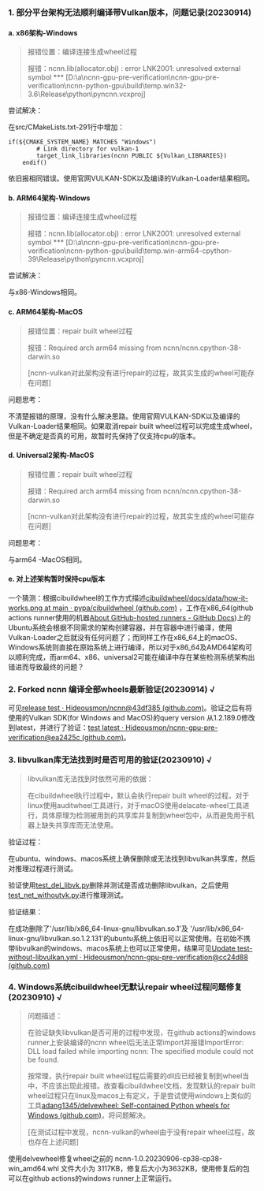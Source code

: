 ### 1. 部分平台架构无法顺利编译带Vulkan版本，问题记录(20230914)

#### a. x86架构-Windows

> 报错位置：编译连接生成wheel过程
>
> 报错：ncnn.lib(allocator.obj) : error LNK2001: unresolved external symbol *** [D:\a\ncnn-gpu-pre-verification\ncnn-gpu-pre-verification\ncnn-python-gpu\build\temp.win32-3.6\Release\python\pyncnn.vcxproj] 

尝试解决：

在src/CMakeLists.txt-291行中增加：

```
if(${CMAKE_SYSTEM_NAME} MATCHES "Windows")
        # Link directory for vulkan-1
        target_link_libraries(ncnn PUBLIC ${Vulkan_LIBRARIES})
    endif()
```

依旧报相同错误。使用官网VULKAN-SDK以及编译的Vulkan-Loader结果相同。

#### b. ARM64架构-Windows

> 报错位置：编译连接生成wheel过程
>
> 报错：ncnn.lib(allocator.obj) : error LNK2001: unresolved external symbol *** [D:\a\ncnn-gpu-pre-verification\ncnn-gpu-pre-verification\ncnn-python-gpu\build\temp.win-arm64-cpython-39\Release\python\pyncnn.vcxproj]

尝试解决：

与x86-Windows相同。

#### c. ARM64架构-MacOS

> 报错位置：repair built wheel过程
>
> 报错：Required arch arm64 missing from ncnn/ncnn.cpython-38-darwin.so
>
> [ncnn-vulkan对此架构没有进行repair的过程，故其实生成的wheel可能存在问题]

问题思考：

不清楚报错的原理，没有什么解决思路。使用官网VULKAN-SDK以及编译的Vulkan-Loader结果相同。如果取消repair built wheel过程可以完成生成wheel，但是不确定是否真的可用，故暂时先保持了仅支持cpu的版本。

#### d. Universal2架构-MacOS

> 报错位置：repair built wheel过程
>
> 报错：Required arch arm64 missing from ncnn/ncnn.cpython-38-darwin.so
>
> [ncnn-vulkan对此架构没有进行repair的过程，故其实生成的wheel可能存在问题]

问题思考：

与arm64 -MacOS相同。

#### e. 对上述架构暂时保持cpu版本

一个猜测：根据cibuildwheel的工作方式描述[cibuildwheel/docs/data/how-it-works.png at main · pypa/cibuildwheel (github.com)](https://github.com/pypa/cibuildwheel/blob/main/docs/data/how-it-works.png) ，工作在x86_64(github actions runner使用的机器[About GitHub-hosted runners - GitHub Docs](https://docs.github.com/en/actions/using-github-hosted-runners/about-github-hosted-runners))上的Ubuntu系统会根据不同需求的架构创建容器，并在容器中进行编译，使用Vulkan-Loader之后就没有任何问题了；而同样工作在x86_64上的macOS、Windows系统则直接在原始系统上进行编译，所以对于x86_64及AMD64架构可以顺利完成，而arm64、x86、universal2可能在编译中存在某些检测系统架构出错进而导致最终的问题？

### 2. Forked ncnn 编译全部wheels最新验证(20230914) √

可见[release test · Hideousmon/ncnn@43df385 (github.com)](https://github.com/Hideousmon/ncnn/actions/runs/6182483110)。验证之后有将使用的Vulkan SDK(for Windows and MacOS)的query version 从1.2.189.0修改到latest，并进行了验证：[test latest · Hideousmon/ncnn-gpu-pre-verification@ea2425c (github.com)](https://github.com/Hideousmon/ncnn-gpu-pre-verification/actions/runs/6184440312/job/16788104314)。

### 3. libvulkan库无法找到时是否可用的验证(20230910) √

> libvulkan库无法找到时依然可用的依据：
>
> 在cibuildwheel执行过程中，默认会执行repair built wheel的过程，对于linux使用auditwheel工具进行，对于macOS使用delacate-wheel工具进行，具体原理为检测被用到的共享库并复制到wheel包中，从而避免用于机器上缺失共享库而无法使用。

验证过程：

在ubuntu、windows、macos系统上确保删除或无法找到libvulkan共享库，然后对推理过程进行测试。

验证使用[test_del_libvk.py](https://github.com/Hideousmon/ncnn-gpu-pre-verification/blob/main/tests/test_del_libvk.py)删除并测试是否成功删除libvulkan，之后使用[test_net_withoutvk.py](https://github.com/Hideousmon/ncnn-gpu-pre-verification/blob/main/tests/test_net_withoutvk.py)进行推理测试。

验证结果：

在成功删除了'/usr/lib/x86_64-linux-gnu/libvulkan.so.1'及 '/usr/lib/x86_64-linux-gnu/libvulkan.so.1.2.131'的ubuntu系统上依旧可以正常使用。在初始不携带libvulkan的windows、macos系统上也可以正常使用，结果可见[Update test-without-libvulkan.yml · Hideousmon/ncnn-gpu-pre-verification@cc24d88 (github.com)](https://github.com/Hideousmon/ncnn-gpu-pre-verification/actions/runs/6135635910/job/16649585147)

### 4. Windows系统cibuildwheel无默认repair wheel过程问题修复(20230910)  √

> 问题描述：
>
> 在验证缺失libvulkan是否可用的过程中发现，在github actions的windows runner上安装编译的ncnn wheel后无法正常import并报错ImportError: DLL load failed while importing ncnn: The specified module could not be found. 
>
> 按常理，执行repair built wheel过程后需要的dll应已经被复制到wheel当中，不应该出现此报错。故查看cibuildwheel文档，发现默认的repair built wheel过程只在linux及macos上有定义，于是尝试使用windows上类似的工具[adang1345/delvewheel: Self-contained Python wheels for Windows (github.com)](https://github.com/adang1345/delvewheel)，将问题解决。
>
> [在测试过程中发现，ncnn-vulkan的wheel由于没有repair wheel过程，故也存在上述问题]

使用delvewheel修复wheel之前的 ncnn-1.0.20230906-cp38-cp38-win_amd64.whl 文件大小为 3117KB，修复后大小为3632KB，使用修复后的包可以在github actions的windows runner上正常运行。